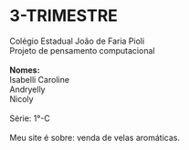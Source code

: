 # 3-TRIMESTRE

Colégio Estadual João de Faria Pioli
<br>
Projeto de pensamento computacional
<br>
<br>
<b>Nomes:</b>
<br>
Isabelli Caroline
<br>
Andryelly
<br>
Nicoly
<br>
<br>
Série: 1°-C
<br>
<br>
Meu site é sobre: venda de velas aromáticas.
